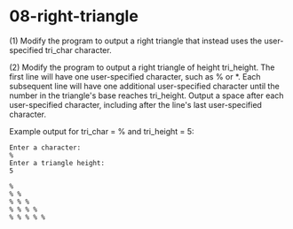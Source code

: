 # 08-right-triangle

(1) Modify the program to output a right triangle that instead uses the user-specified tri\_char character.

(2) Modify the program to output a right triangle of height tri\_height. The first line will have one user-specified character, such as % or \*. Each subsequent line will have one additional user-specified character until the number in the triangle's base reaches tri\_height. Output a space after each user-specified character, including after the line's last user-specified character.


Example output for tri\_char = % and tri\_height = 5:
```
Enter a character:
%
Enter a triangle height:
5

%
% %
% % %
% % % %
% % % % %
```
